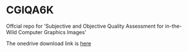 # CGIQA6K
Offcial repo for 'Subjective and Objective Quality Assessment for in-the-Wild Computer Graphics Images'

The onedrive download link is [here](https://1drv.ms/f/s!AjaDoj_-yWggge0HxeUlczDiEgpM0w?e=O5JWHC) 
